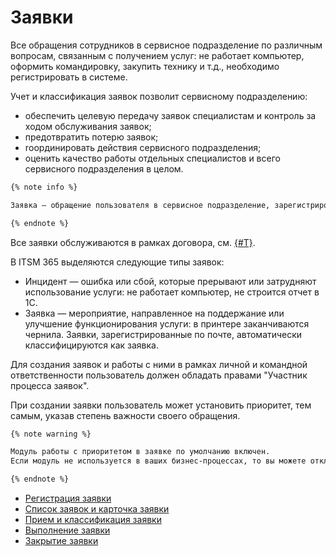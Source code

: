 # Заявки

Все обращения сотрудников в сервисное подразделение по различным вопросам, связанным с получением услуг: не работает компьютер, оформить командировку, закупить технику и т.д., необходимо регистрировать в системе.

Учет и классификация заявок позволит сервисному подразделению:
* обеспечить целевую передачу заявок специалистам и контроль за ходом обслуживания заявок;
* предотвратить потерю заявок;
* rоординировать действия сервисного подразделения;
* оценить качество работы отдельных специалистов и всего сервисного подразделения в целом.

```markdown
{% note info %}

Заявка — обращение пользователя в сервисное подразделение, зарегистрированное в системе.

{% endnote %}
```

Все заявки обслуживаются в рамках договора, см. [{#T}](../service-catalog/index.md).

В ITSM 365 выделяются следующие типы заявок:
* Инцидент — ошибка или сбой, которые прерывают или затрудняют использование услуги: не работает компьютер, не строится отчет в 1С.
* Заявка — мероприятие, направленное на поддержание или улучшение функционирования услуги:  в принтере заканчиваются чернила. Заявки, зарегистрированные по почте, автоматически классифицируются как заявка.

Для создания заявок и работы с ними в рамках личной и командной ответственности пользователь должен обладать правами "Участник процесса заявок".

При создании заявки пользователь может установить приоритет, тем самым, указав степень важности своего обращения.
```markdown
{% note warning %}

Модуль работы с приоритетом в заявке по умолчанию включен.
Если модуль не используется в ваших бизнес-процессах, то вы можете отключить его в интерфейсе технолога в разделе "Настройка бизнес процессов → Метки", выключив метку "Приоритет в заявке".

{% endnote %}
```

* [Регистрация заявки](registration.md)
* [Список заявок и карточка заявки](list-card.md)
* [Прием и классификация заявки](reception-classification.md)
* [Выполнение заявки](in-progress.md)
* [Закрытие заявки](closing.md)